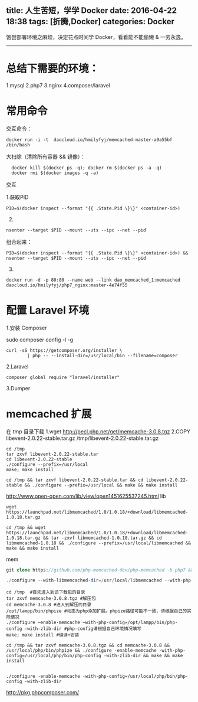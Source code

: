 title: 人生苦短，学学 Docker
date: 2016-04-22 18:38
tags: [折腾,Docker]
categories: Docker
---

饱尝部署环境之麻烦，决定花点时间学 Docker，看看能不能偷懒 & 一劳永逸。

<!-- more -->

---

# 总结下需要的环境：

1.mysql
2.php7
3.nginx
4.composer/laravel

# 常用命令

交互命令：

    docker run -i -t  daocloud.io/hmilyfyj/memcached:master-a9a55bf  /bin/bash
    
大扫除（清除所有容器 && 镜像）：

      docker kill $(docker ps -q); docker rm $(docker ps -a -q)
      docker rmi $(docker images -q -a) 
      
交互

1.获取PID

    PID=$(docker inspect --format "{{ .State.Pid \}\}" <container-id>)

2.

    nsenter --target $PID --mount --uts --ipc --net --pid
    
组合起来：

    PID=$(docker inspect --format "{{ .State.Pid \}\}" <container-id>) && nsenter --target $PID --mount --uts --ipc --net --pid
    
3.

    docker run -d -p 80:80 --name web --link dao_memcached_1:memcached  daocloud.io/hmilyfyj/php7_nginx:master-4e74f55
    
    
    

# 配置 Laravel 环境

1.安装 Composer

sudo composer config -l -g

```shell
curl -sS https://getcomposer.org/installer \
        | php -- --install-dir=/usr/local/bin --filename=composer
```

2.Laravel

    composer global require "laravel/installer"

3.Dumper


# memcached 扩展

在 tmp 目录下载
1.wget http://pecl.php.net/get/memcache-3.0.8.tgz
2.COPY libevent-2.0.22-stable.tar.gz /tmp/libevent-2.0.22-stable.tar.gz

```Shell
cd /tmp
tar zxvf libevent-2.0.22-stable.tar
cd libevent-2.0.22-stable
./configure --prefix=/usr/local
make; make install

cd /tmp && tar zxvf libevent-2.0.22-stable.tar && cd libevent-2.0.22-stable && ./configure --prefix=/usr/local && make && make install
```


http://www.open-open.com/lib/view/open1451625537245.html
lib
```shell
wget https://launchpad.net/libmemcached/1.0/1.0.18/+download/libmemcached-1.0.18.tar.gz

cd /tmp && wget https://launchpad.net/libmemcached/1.0/1.0.18/+download/libmemcached-1.0.18.tar.gz && tar -zxvf libmemcached-1.0.18.tar.gz && cd libmemcached-1.0.18 && ./configure --prefix=/usr/local/libmemcached && make && make install
```

mem
```php
git clone https://github.com/php-memcached-dev/php-memcached -b php7 && cd php-memcached && phpize && ./configure --with-libmemcached-dir=/usr/local/libmemcached --with-php-config=/usr/local/php/bin/php-config  --disable-memcached-sasl && make && make install

./configure --with-libmemcached-dir=/usr/local/libmemcached --with-php-config=/usr/local/php/bin/php-config  --disable-memcached-sasl

```


```Shell
cd /tmp  #首先进入到该下载包的目录
tar zxvf memcache-3.0.8.tgz #解压包
cd memcache-3.0.8 #进入到解压的目录
/opt/lampp/bin/phpize #动态为php添加扩展。phpize路径可能不一致，请根据自己的实际情况
./configure –enable-memcache –with-php-config=/opt/lampp/bin/php-config –with-zlib-dir #php-config请根据自己环境情况填写
make; make install #编译+安装

cd /tmp && tar zxvf memcache-3.0.8.tgz && cd memcache-3.0.8 && /usr/local/php/bin/phpize && ./configure -enable-memcache -with-php-config=/usr/local/php/bin/php-config -with-zlib-dir && make && make install


./configure -enable-memcache -with-php-config=/usr/local/php/bin/php-config -with-zlib-dir
```

http://pkg.phpcomposer.com/
